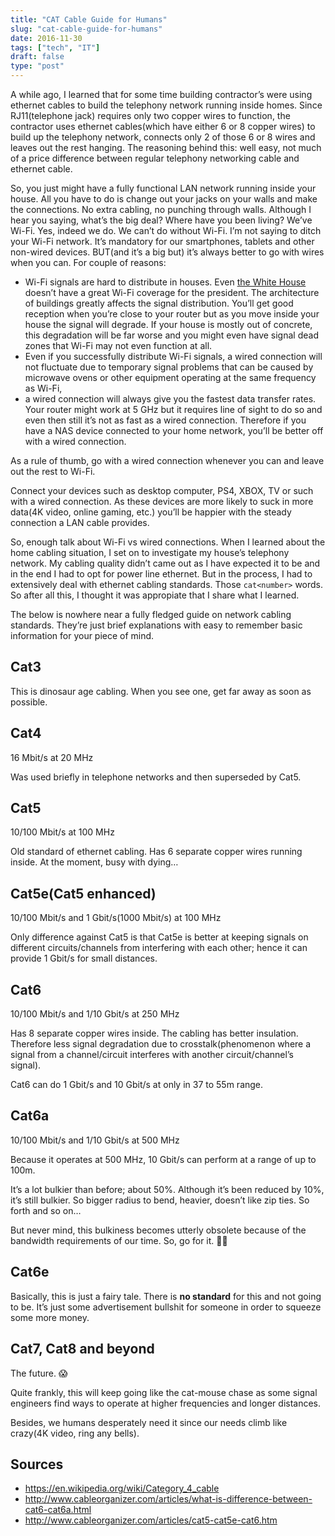 ```yaml
---
title: "CAT Cable Guide for Humans"
slug: "cat-cable-guide-for-humans"
date: 2016-11-30
tags: ["tech", "IT"]
draft: false
type: "post"
---
```


A while ago, I learned that for some time building contractor’s were using ethernet cables to build the telephony network running inside homes. Since RJ11(telephone jack) requires only two copper wires to function, the contractor uses ethernet cables(which have either 6 or 8 copper wires) to build up the telephony network, connects only 2 of those 6 or 8 wires and leaves out the rest hanging. The reasoning behind this: well easy, not much of a price difference between regular telephony networking cable and ethernet cable.

So, you just might have a fully functional LAN network running inside your house. All you have to do is change out your jacks on your walls and make the connections. No extra cabling, no punching through walls. Although I hear you saying, what’s the big deal? Where have you been living? We’ve Wi-Fi. Yes, indeed we do. We can’t do without Wi-Fi. I’m not saying to ditch your Wi-Fi network. It’s mandatory for our smartphones, tablets and other non-wired devices. BUT(and it’s a big but) it’s always better to go with wires when you can. For couple of reasons:
 - Wi-Fi signals are hard to distribute in houses. Even [the White House](http://www.theverge.com/2016/2/8/10937580/white-house-wifi-is-bad) doesn’t have a great Wi-Fi coverage for the president. The architecture of buildings greatly affects the signal distribution. You’ll get good reception when you’re close to your router but as you move inside your house the signal will degrade. If your house is mostly out of concrete, this degradation will be far worse and you might even have signal dead zones that Wi-Fi may not even function at all.
 - Even if you successfully distribute Wi-Fi signals, a wired connection will not fluctuate due to temporary signal problems that can be caused by microwave ovens or other equipment operating at the same frequency as Wi-Fi,
 - a wired connection will always give you the fastest data transfer rates. Your router might work at 5 GHz but it requires line of sight to do so and even then still it’s not as fast as a wired connection. Therefore if you have a NAS device connected to your home network, you’ll be better off with a wired connection.

As a rule of thumb, go with a wired connection whenever you can and leave out the rest to Wi-Fi.

Connect your devices such as desktop computer, PS4, XBOX, TV or such with a wired connection. As these devices are more likely to suck in more data(4K video, online gaming, etc.) you’ll be happier with the steady connection a LAN cable provides.

So, enough talk about Wi-Fi vs wired connections. When I learned about the home cabling situation, I set on to investigate my house’s telephony network. My cabling quality didn’t came out as I have expected it to be and in the end I had to opt for power line ethernet. But in the process, I had to extensively deal with ethernet cabling standards. Those `cat<number>` words. So after all this, I thought it was appropiate that I share what I learned.

The below is nowhere near a fully fledged guide on network cabling standards. They’re just brief explanations with easy to remember basic information for your piece of mind.

## Cat3
This is dinosaur age cabling. When you see one, get far away as soon as possible.

## Cat4
16 Mbit/s at 20 MHz

Was used briefly in telephone networks and then superseded by Cat5.

## Cat5
10/100 Mbit/s at 100 MHz

Old standard of ethernet cabling. Has 6 separate copper wires running inside. At the moment, busy with dying…

## Cat5e(Cat5 enhanced)
10/100 Mbit/s and 1 Gbit/s(1000 Mbit/s) at 100 MHz

Only difference against Cat5 is that Cat5e is better at keeping signals on different circuits/channels from interfering with each other; hence it can provide 1 Gbit/s for small distances.

## Cat6
10/100 Mbit/s and 1/10 Gbit/s at 250 MHz

Has 8 separate copper wires inside. The cabling has better insulation. Therefore less signal degradation due to crosstalk(phenomenon where a signal from a channel/circuit interferes with another circuit/channel’s signal).

Cat6 can do 1 Gbit/s and 10 Gbit/s at only in 37 to 55m range.

## Cat6a
10/100 Mbit/s and 1/10 Gbit/s at 500 MHz

Because it operates at 500 MHz, 10 Gbit/s can perform at a range of up to 100m.

It’s a lot bulkier than before; about 50%. Although it’s been reduced by 10%, it’s still bulkier. So bigger radius to bend, heavier, doesn’t like zip ties. So forth and so on…

But never mind, this bulkiness becomes utterly obsolete because of the bandwidth requirements of our time. So, go for it. 👍🏻

## Cat6e
Basically, this is just a fairy tale. There is **no standard** for this and not going to be. It’s just some advertisement bullshit for someone in order to squeeze some more money.

## Cat7, Cat8 and beyond
The future. 😱

Quite frankly, this will keep going like the cat-mouse chase as some signal engineers find ways to operate at higher frequencies and longer distances.

Besides, we humans desperately need it since our needs climb like crazy(4K video, ring any bells).

## Sources
- https://en.wikipedia.org/wiki/Category_4_cable
- http://www.cableorganizer.com/articles/what-is-difference-between-cat6-cat6a.html
- http://www.cableorganizer.com/articles/cat5-cat5e-cat6.htm